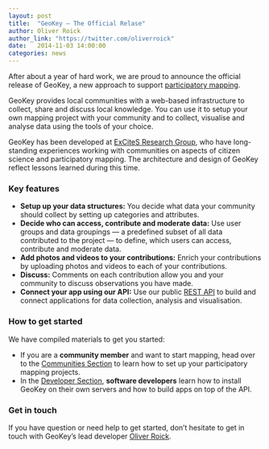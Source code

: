 ```yaml
---
layout: post
title:  "GeoKey — The Official Relase"
author: Oliver Roick
author_link: "https://twitter.com/oliverroick"
date:   2014-11-03 14:00:00
categories: news
---
```


After about a year of hard work, we are proud to announce the official release of GeoKey, a new approach to support [participatory mapping](http://www.mappingforrights.org/participatory_mapping).

GeoKey provides local communities with a web-based infrastructure to collect, share and discuss local knowledge. You can use it to setup your own mapping project with your community and to collect, visualise and analyse data using the tools of your choice.

GeoKey has been developed at [ExCiteS Research Group](http://www.ucl.ac.uk/excites), who have long-standing experiences working with communities on aspects of citizen science and participatory mapping. The architecture and design of GeoKey reflect lessons learned during this time.

### Key features

- **Setup up your data structures:** You decide what data your community should collect by setting up categories and attributes.
- **Decide who can access, contribute and moderate data:** Use user groups and data groupings — a predefined subset of all data contributed to the project — to define, which users can access, contribute and moderate data.
- **Add photos and videos to your contributions:** Enrich your contributions by uploading photos and videos to each of your contributions.
- **Discuss:** Comments on each contribution allow you and your community to discuss observations you have made.
- **Connect your app using our API:** Use our public [REST API](/docs/) to build and connect applications for data collection, analysis and visualisation.

### How to get started

We have compiled materials to get you started:

- If you are a **community member** and want to start mapping, head over to the [Communities Section](/communities/) to learn how to set up your participatory mapping projects.
- In the [Developer Section](/developers/), **software developers** learn how to install GeoKey on their own servers and how to build apps on top of the API.

### Get in touch

If you have question or need help to get started, don’t hesitate to get in touch with GeoKey’s lead developer [Oliver Roick](https://twitter.com/oliverroick).
